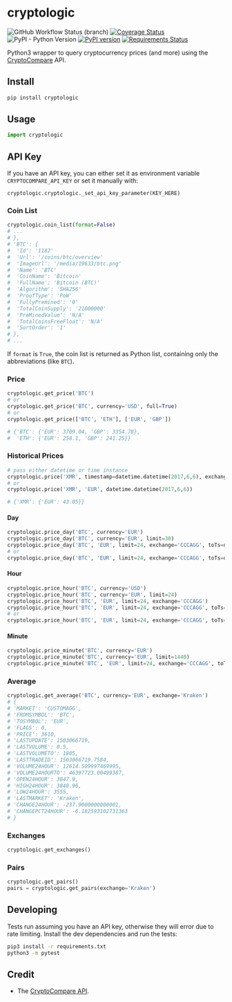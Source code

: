 # cryptologic
 ![GitHub Workflow Status (branch)](https://img.shields.io/github/workflow/status/lagerfeuer/cryptocompare/Test/master) [![Coverage Status](https://coveralls.io/repos/github/lagerfeuer/cryptocompare/badge.svg?branch=master)](https://coveralls.io/github/lagerfeuer/cryptocompare?branch=master) ![PyPI - Python Version](https://img.shields.io/pypi/pyversions/cryptologic) [![PyPI version](https://badge.fury.io/py/cryptologic.svg)](https://badge.fury.io/py/cryptologic) [![Requirements Status](https://requires.io/github/secretum-inc/cryptoclogic/requirements.svg?branch=main)](https://requires.io/github/secretum-inc/cryptologic/requirements/?branch=main)


Python3 wrapper to query cryptocurrency prices (and more) using the [CryptoCompare](https://min-api.cryptocompare.com/) API.


## Install
```sh
pip install cryptologic
```

## Usage

```python
import cryptologic
```

## API Key

If you have an API key, you can either set it as environment variable `CRYPTOCOMPARE_API_KEY` or set it manually with: 

```
cryptologic.cryptologic._set_api_key_parameter(KEY_HERE)
```

### Coin List

```python
cryptologic.coin_list(format=False)
# ...
# },
# 'BTC': {
#  'Id': '1182'
#  'Url': '/coins/btc/overview'
#  'ImageUrl': '/media/19633/btc.png'
#  'Name': 'BTC'
#  'CoinName': 'Bitcoin'
#  'FullName': 'Bitcoin (BTC)'
#  'Algorithm': 'SHA256'
#  'ProofType': 'PoW'
#  'FullyPremined': '0'
#  'TotalCoinSupply': '21000000'
#  'PreMinedValue': 'N/A'
#  'TotalCoinsFreeFloat': 'N/A'
#  'SortOrder': '1'
# },
# ...
```

If `format` is `True`, the coin list is returned as Python list,
containing only the abbreviations (like `BTC`).

### Price

```python
cryptologic.get_price('BTC')
# or
cryptologic.get_price('BTC', currency='USD', full=True)
# or
cryptologic.get_price(['BTC', 'ETH'], ['EUR', 'GBP'])

# {'BTC': {'EUR': 3709.04, 'GBP': 3354.78},
#  'ETH': {'EUR': 258.1, 'GBP': 241.25}}
```

### Historical Prices

```python
# pass either datetime or time instance
cryptologic.price('XMR', timestamp=datetime.datetime(2017,6,6), exchange='CCCAGG')
# or
cryptologic.price('XMR', 'EUR', datetime.datetime(2017,6,6))

# {'XMR': {'EUR': 43.05}}
```

#### Day

```python
cryptologic.price_day('BTC', currency='EUR')
cryptologic.price_day('BTC', currency='EUR', limit=30)
cryptologic.price_day('BTC', 'EUR', limit=24, exchange='CCCAGG', toTs=datetime.datetime(2019,6,6))
# or
cryptologic.price_day('BTC', 'EUR', limit=24, exchange='CCCAGG', toTs=datetime.datetime(1559815200))
```

#### Hour

```python
cryptologic.price_hour('BTC', currency='USD')
cryptologic.price_hour('BTC', currency='EUR', limit=24)
cryptologic.price_hour('BTC', 'EUR', limit=24, exchange='CCCAGG')
cryptologic.price_hour('BTC', 'EUR', limit=24, exchange='CCCAGG', toTs=datetime.datetime(2019,6,6,12))
# or
cryptologic.price_hour('BTC', 'EUR', limit=24, exchange='CCCAGG', toTs=datetime.datetime(1559815200))
```

#### Minute

```python
cryptologic.price_minute('BTC', currency='EUR')
cryptologic.price_minute('BTC', currency='EUR', limit=1440)
cryptologic.price_minute('BTC', 'EUR', limit=24, exchange='CCCAGG', toTs=datetime.datetime.now())
```

### Average

```python
cryptologic.get_average('BTC', currency='EUR', exchange='Kraken')
# {
# 'MARKET': 'CUSTOMAGG',
# 'FROMSYMBOL': 'BTC',
# 'TOSYMBOL': 'EUR',
# 'FLAGS': 0,
# 'PRICE': 3610,
# 'LASTUPDATE': 1503066719,
# 'LASTVOLUME': 0.5,
# 'LASTVOLUMETO': 1805,
# 'LASTTRADEID': 1503066719.7584,
# 'VOLUME24HOUR': 12614.509997469995,
# 'VOLUME24HOURTO': 46397723.00499387,
# 'OPEN24HOUR': 3847.9,
# 'HIGH24HOUR': 3848.96,
# 'LOW24HOUR': 3555,
# 'LASTMARKET': 'Kraken',
# 'CHANGE24HOUR': -237.9000000000001,
# 'CHANGEPCT24HOUR': -6.182593102731363
# }
```

### Exchanges

```python
cryptologic.get_exchanges()
```

### Pairs

```python
cryptologic.get_pairs()
pairs = cryptologic.get_pairs(exchange='Kraken')
```

## Developing

Tests run assuming you have an API key, otherwise they will error due to rate limiting. Install the dev dependencies and run the tests:
```sh
pip3 install -r requirements.txt
python3 -m pytest
```

## Credit

* The [CryptoCompare API](https://min-api.cryptocompare.com/).

